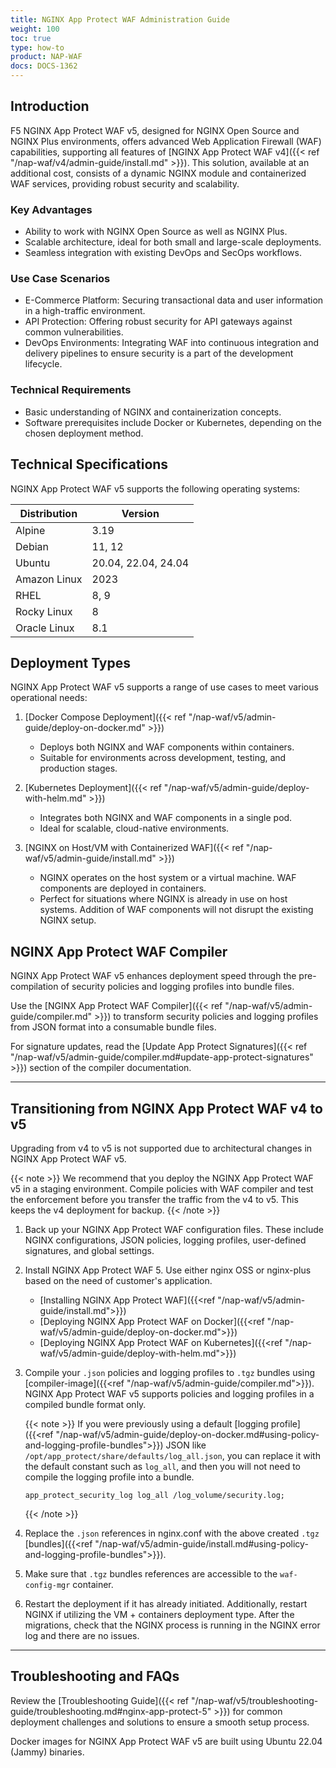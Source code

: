 ```yaml
---
title: NGINX App Protect WAF Administration Guide
weight: 100
toc: true
type: how-to
product: NAP-WAF
docs: DOCS-1362
---
```


## Introduction

F5 NGINX App Protect WAF v5, designed for NGINX Open Source and NGINX Plus environments, offers advanced Web Application Firewall (WAF) capabilities, supporting all features of [NGINX App Protect WAF v4]({{< ref "/nap-waf/v4/admin-guide/install.md" >}}). This solution, available at an additional cost, consists of a dynamic NGINX module and containerized WAF services, providing robust security and scalability.

### Key Advantages

- Ability to work with NGINX Open Source as well as NGINX Plus.
- Scalable architecture, ideal for both small and large-scale deployments.
- Seamless integration with existing DevOps and SecOps workflows.

### Use Case Scenarios

- E-Commerce Platform: Securing transactional data and user information in a high-traffic environment.
- API Protection: Offering robust security for API gateways against common vulnerabilities.
- DevOps Environments: Integrating WAF into continuous integration and delivery pipelines to ensure security is a part of the development lifecycle.

### Technical Requirements

- Basic understanding of NGINX and containerization concepts.
- Software prerequisites include Docker or Kubernetes, depending on the chosen deployment method.

## Technical Specifications

NGINX App Protect WAF v5 supports the following operating systems:

| Distribution | Version             |
| ------------ | ------------------- |
| Alpine       | 3.19                |
| Debian       | 11, 12              |
| Ubuntu       | 20.04, 22.04, 24.04 |
| Amazon Linux | 2023                |
| RHEL         | 8, 9                |
| Rocky Linux  | 8                   |
| Oracle Linux | 8.1                 |

## Deployment Types

NGINX App Protect WAF v5 supports a range of use cases to meet various operational needs:

1. [Docker Compose Deployment]({{< ref "/nap-waf/v5/admin-guide/deploy-on-docker.md" >}})
   - Deploys both NGINX and WAF components within containers.
   - Suitable for environments across development, testing, and production stages.

2. [Kubernetes Deployment]({{< ref "/nap-waf/v5/admin-guide/deploy-with-helm.md" >}})
   - Integrates both NGINX and WAF components in a single pod.
   - Ideal for scalable, cloud-native environments.

3. [NGINX on Host/VM with Containerized WAF]({{< ref "/nap-waf/v5/admin-guide/install.md" >}})
   - NGINX operates on the host system or a virtual machine. WAF components are deployed in containers.
   - Perfect for situations where NGINX is already in use on host systems. Addition of WAF components will not disrupt the existing NGINX setup.

## NGINX App Protect WAF Compiler

NGINX App Protect WAF v5 enhances deployment speed through the pre-compilation of security policies and logging profiles into bundle files.

Use the [NGINX App Protect WAF Compiler]({{< ref "/nap-waf/v5/admin-guide/compiler.md" >}}) to transform security policies and logging profiles from JSON format into a consumable bundle files.

For signature updates, read the [Update App Protect Signatures]({{< ref "/nap-waf/v5/admin-guide/compiler.md#update-app-protect-signatures" >}}) section of the compiler documentation.

---

## Transitioning from NGINX App Protect WAF v4 to v5

Upgrading from v4 to v5 is not supported due to architectural changes in NGINX App Protect WAF v5.

{{< note >}}
We recommend that you deploy the NGINX App Protect WAF v5 in a staging environment.  Compile policies with WAF compiler and test the enforcement before you transfer the traffic from the v4 to v5. This keeps the v4 deployment for backup.
{{< /note >}}

1. Back up your NGINX App Protect WAF configuration files. These include NGINX configurations, JSON policies, logging profiles, user-defined signatures, and global settings.

2. Install NGINX App Protect WAF 5. Use either nginx OSS or nginx-plus based on the need of customer's application.
   - [Installing NGINX App Protect WAF]({{<ref "/nap-waf/v5/admin-guide/install.md">}})
   - [Deploying NGINX App Protect WAF on Docker]({{<ref "/nap-waf/v5/admin-guide/deploy-on-docker.md">}})
   - [Deploying NGINX App Protect WAF on Kubernetes]({{<ref "/nap-waf/v5/admin-guide/deploy-with-helm.md">}})

3. Compile your `.json` policies and logging profiles to `.tgz` bundles using [compiler-image]({{<ref "/nap-waf/v5/admin-guide/compiler.md">}}). NGINX App Protect WAF v5 supports policies and logging profiles in a compiled bundle format only.

   {{< note >}}
   If you were previously using a default [logging profile]({{<ref "/nap-waf/v5/admin-guide/deploy-on-docker.md#using-policy-and-logging-profile-bundles">}}) JSON like `/opt/app_protect/share/defaults/log_all.json`, you can replace it with the default constant such as `log_all`, and then you will not need to compile the logging profile into a bundle.

   ```nginx
   app_protect_security_log log_all /log_volume/security.log;
   ```

   {{< /note >}}

4. Replace the `.json` references in nginx.conf with the above created `.tgz` [bundles]({{<ref "/nap-waf/v5/admin-guide/install.md#using-policy-and-logging-profile-bundles">}}).

5. Make sure that `.tgz` bundles references are accessible to the `waf-config-mgr` container.

6. Restart the deployment if it has already initiated. Additionally, restart NGINX if utilizing the VM + containers deployment type.  After the migrations, check that the NGINX process is running in the NGINX error log and there are no issues.


---

## Troubleshooting and FAQs

Review the [Troubleshooting Guide]({{< ref "/nap-waf/v5/troubleshooting-guide/troubleshooting.md#nginx-app-protect-5" >}}) for common deployment challenges and solutions to ensure a smooth setup process.

Docker images for NGINX App Protect WAF v5 are built using Ubuntu 22.04 (Jammy) binaries.
